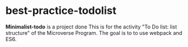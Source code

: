 # best-practice-todolist
**Minimalist-todo** is a project done This is for the activity "To Do list: list structure" of the Microverse Program. The goal is to to use webpack and ES6.
